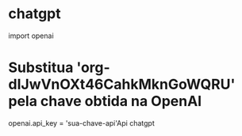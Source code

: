 # chatgpt
import openai

# Substitua 'org-dIJwVnOXt46CahkMknGoWQRU' pela chave obtida na OpenAI
openai.api_key = 'sua-chave-api'Api chatgpt


